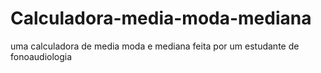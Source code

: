 # Calculadora-media-moda-mediana
uma calculadora de media moda e mediana feita por um estudante de fonoaudiologia
